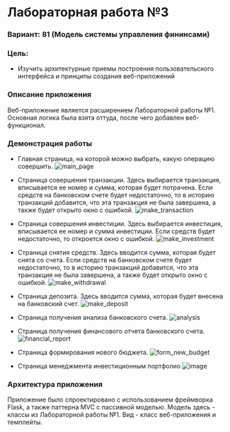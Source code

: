 # Лабораторная работа №3

### Вариант: 81 (Модель системы управления фининсами)

### Цель:
- Изучить архитектурные приемы построения пользовательского интерфейса и принципы создания веб-приложений

### Описание приложения
Веб-приложение является расширением Лабораторной работы №1. Основная логика была взята оттуда, после чего добавлен веб-функционал.

### Демонстрация работы
- Главная страница, на которой можно выбрать, какую операцию совершить.
![main_page](https://github.com/oden73/ppois-2-2024/assets/114914877/07653f2a-b1a1-4153-a121-98fd463915c1)

- Страница совершения транзакции. Здесь выбирается транзакция, вписывается ее номер и сумма, которая будет потрачена. Если средств на банковском счете будет недостаточно, то в историю транзакций добавится, что эта транзакция не была завершена, а также будет открыто окно с ошибкой.
![make_transaction](https://github.com/oden73/ppois-2-2024/assets/114914877/2a8065e5-54e2-4fbc-bcd0-6d3caa0e72ea)

- Страница совершения инвестиции. Здесь выбирается инвестиция, вписывается ее номер и сумма инвестиции. Если средств будет недостаточно, то откроется окно с ошибкой.
![make_investment](https://github.com/oden73/ppois-2-2024/assets/114914877/5666e8fb-9fa2-4f75-b0e1-4646f66c07de)

- Страница снятия средств. Здесь вводится сумма, которая будет снята со счета. Если средств на банковском счете будет недостаточно, то в историю транзакций добавится, что эта транзакция не была завершена, а также будет открыто окно с ошибкой.
![make_withdrawal](https://github.com/oden73/ppois-2-2024/assets/114914877/bd0ba2a4-666b-44f7-a37c-a76c0ca41a23)

- Страница депозита. Здесь вводится сумма, которая будет внесена на банковский счет.
![make_deposit](https://github.com/oden73/ppois-2-2024/assets/114914877/e64ba4d5-5e71-4d8c-985e-7212e3c2388c)

- Страница получения анализа банковского счета.
![analysis](https://github.com/oden73/ppois-2-2024/assets/114914877/488057bc-dd7a-4665-8460-aa64f5050886)

- Страница получения финансового отчета банковского счета.
![financial_report](https://github.com/oden73/ppois-2-2024/assets/114914877/96037be0-40ea-4f6b-a2e6-7b65fff8108c)

- Страница формирования нового бюджета.
![form_new_budget](https://github.com/oden73/ppois-2-2024/assets/114914877/b2849b84-8444-4abc-b5da-4c7ae5d34876)

- Страница менеджмента инвестиционным портфолио
![image](https://github.com/oden73/ppois-2-2024/assets/114914877/c54e4b2f-7ca7-4532-ba6f-b6d9f091e49b)

### Архитектура приложения
Приложение было спроектировано с использованием фреймворка Flask, а также паттерна MVC с пассивной моделью. Модель здесь - классы из Лабораторной работы №1. Вид - класс веб-приложения и темплейты.
